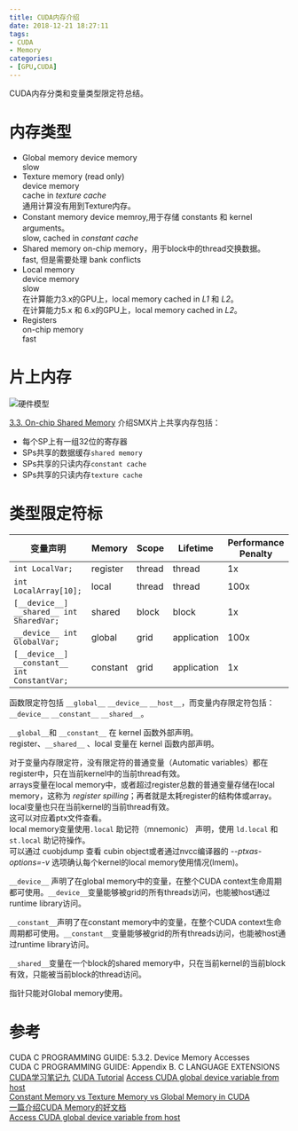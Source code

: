 ```yaml
---
title: CUDA内存介绍
date: 2018-12-21 18:27:11
tags:
- CUDA
- Memory
categories:
- [GPU,CUDA]
---
```


CUDA内存分类和变量类型限定符总结。  
<!-- more -->

# 内存类型

+ Global memory
device memory  
slow  
+ Texture memory (read only)  
device memory  
cache in *texture cache*  
通用计算没有用到Texture内存。  
+ Constant memory
device memroy,用于存储  constants 和 kernel arguments。   
slow, cached in *constant cache* 
+ Shared memory
on-chip memory，用于block中的thread交换数据。  
fast, 但是需要处理 bank conflicts  
+ Local memory  
device memory  
slow  
在计算能力3.x的GPU上，local memory cached in *L1* 和 *L2*。  
在计算能力5.x 和 6.x的GPU上，local memory cached in *L2*。  
+ Registers  
on-chip memory  
fast  



# 片上内存

    
![硬件模型](../CUDA内存介绍/hardware-model.png)

[3.3. On-chip Shared Memory](https://docs.nvidia.com/cuda/parallel-thread-execution/index.html#on-chip-shared-memory) 介绍SMX片上共享内存包括：  
+ 每个SP上有一组32位的寄存器
+ SPs共享的数据缓存`shared memory`
+ SPs共享的只读内存`constant cache`
+ SPs共享的只读内存`texture cache`



# 类型限定符标  


|变量声明| Memory | Scope | Lifetime| Performance Penalty| 
|-|-|-|-| - |
| `int LocalVar;`          | register  | thread | thread|  1x |
| `int LocalArray[10];`    | local     | thread | thread|   100x |
| `[__device__] __shared__ int SharedVar;` | shared | block | block| 1x |
| `__device__ int GlobalVar;` | global | grid | application| 100x| 
| `[__device__] __constant__ int ConstantVar;` | constant | grid | application| 1x | 

函数限定符包括 `__global__` `__device__` `__host__`，而变量内存限定符包括： `__device__` `__constant__` `__shared__`。  

`__global__`和 `__constant__` 在 kernel 函数外部声明。  
register、`__shared__` 、local 变量在 kernel 函数内部声明。  


对于变量内存限定符，没有限定符的普通变量（Automatic variables）都在register中，只在当前kernel中的当前thread有效。  
arrays变量在local memory中，或者超过register总数的普通变量存储在local memory，这称为 *register spilling*；再者就是太耗register的结构体或array。local变量也只在当前kernel的当前thread有效。    
这可以对应着ptx文件查看。  
local memory变量使用`.local` 助记符（mnemonic） 声明，使用 `ld.local` 和 `st.local` 助记符操作。  
可以通过 cuobjdump 查看 cubin object或者通过nvcc编译器的 *--ptxas-options=-v* 选项确认每个kernel的local memory使用情况(lmem)。  

`__device__` 声明了在global memory中的变量，在整个CUDA context生命周期都可使用。`__device__`变量能够被grid的所有threads访问，也能被host通过runtime library访问。  

`__constant__`声明了在constant memory中的变量，在整个CUDA context生命周期都可使用。`__constant__`变量能够被grid的所有threads访问，也能被host通过runtime library访问。  

`__shared__`变量在一个block的shared memory中，只在当前kernel的当前block有效，只能被当前block的thread访问。  

指针只能对Global memory使用。  


# 参考
CUDA C PROGRAMMING GUIDE: 5.3.2. Device Memory Accesses   
CUDA C PROGRAMMING GUIDE: Appendix B. C LANGUAGE EXTENSIONS  
[CUDA学习笔记九](https://blog.csdn.net/langb2014/article/details/51348616)
[CUDA Tutorial](https://jhui.github.io/2017/03/06/CUDA/)
[Access CUDA global device variable from host](https://stackoverflow.com/questions/34041372/access-cuda-global-device-variable-from-host#)  
[Constant Memory vs Texture Memory vs Global Memory in CUDA](https://stackoverflow.com/questions/8306967/constant-memory-vs-texture-memory-vs-global-memory-in-cuda)  
[一篇介绍CUDA Memory的好文档](http://www.cvg.ethz.ch/teaching/2011spring/gpgpu/cuda_memory.pdf)  
[Access CUDA global device variable from host](https://stackoverflow.com/questions/34041372/access-cuda-global-device-variable-from-host#)
